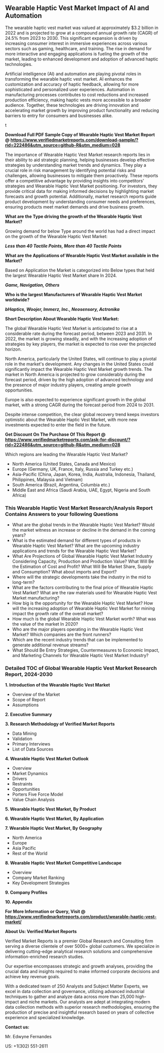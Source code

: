 <h2>Wearable Haptic Vest Market Impact of AI and Automation</h2><p>The wearable haptic vest market was valued at approximately $3.2 billion in 2022 and is projected to grow at a compound annual growth rate (CAGR) of 24.5% from 2023 to 2030. This significant expansion is driven by increasing consumer interest in immersive experiences across various sectors such as gaming, healthcare, and training. The rise in demand for more interactive and engaging applications is fueling the growth of the market, leading to enhanced development and adoption of advanced haptic technologies.</p><p>Artificial intelligence (AI) and automation are playing pivotal roles in transforming the wearable haptic vest market. AI enhances the customization and accuracy of haptic feedback, allowing for more sophisticated and personalized user experiences. Automation in manufacturing processes contributes to cost reductions and increased production efficiency, making haptic vests more accessible to a broader audience. Together, these technologies are driving innovation and accelerating market growth by improving product functionality and reducing barriers to entry for consumers and businesses alike.</p>t</p><p id="" class=""><strong>Download Full PDF Sample Copy of Wearable Haptic Vest Market Report @ <a href="https://www.verifiedmarketreports.com/download-sample/?rid=222486&utm_source=github-R&utm_medium=028" target="_blank">https://www.verifiedmarketreports.com/download-sample/?rid=222486&utm_source=github-R&utm_medium=028</a></strong></p><p>The importance of&nbsp;Wearable Haptic Vest Market research reports lies in their ability to aid strategic planning, helping businesses develop effective strategies by understanding market trends and dynamics. They play a crucial role in risk management by identifying potential risks and challenges, allowing businesses to mitigate them proactively. These reports offer a competitive advantage by providing insights into competitors' strategies and Wearable Haptic Vest Market positioning. For investors, they provide critical data for making informed decisions by highlighting market forecasts and growth potential. Additionally, market research reports guide product development by understanding consumer needs and preferences, ensuring products meet market demands and drive business growth.</p><p><strong>What are the&nbsp;Type driving the growth of the Wearable Haptic Vest Market?</strong></p><p id="" class="">Growing demand for below Type around the world has had a direct impact on the growth of the Wearable Haptic Vest Market:</p><em><strong>Less than 40 Tactile Points, More than 40 Tactile Points</strong></em></p><strong>What are the&nbsp;Applications&nbsp;of Wearable Haptic Vest Market available in the Market?</strong></p><p id="" class="">Based on Application the Market is categorized into Below types that held the largest Wearable Haptic Vest Market share In 2024.</p><em><strong>Game, Navigation, Others</strong></em></p><strong>Who is the largest Manufacturers of Wearable Haptic Vest Market worldwide?</strong></p><p><em><strong>bHaptics, Woojer, Immerz, Inc., Neosensory, Actronika</strong></em></p><p id="" class=""><strong>Short Description About Wearable Haptic Vest Market:</strong></p><p>The global Wearable Haptic Vest Market is anticipated to rise at a considerable rate during the forecast period, between 2023 and 2031. In 2022, the market is growing steadily, and with the increasing adoption of strategies by key players, the market is expected to rise over the projected horizon.</p><p>North America, particularly the United States, will continue to play a pivotal role in the market's development. Any changes in the United States could significantly impact the Wearable Haptic Vest Market growth trends. The market in North America is projected to grow considerably during the forecast period, driven by the high adoption of advanced technology and the presence of major industry players, creating ample growth opportunities.</p><p>Europe is also expected to experience significant growth in the global market, with a strong CAGR during the forecast period from 2024 to 2031.</p><p>Despite intense competition, the clear global recovery trend keeps investors optimistic about the Wearable Haptic Vest Market, with more new investments expected to enter the field in the future.</p><p id="" class=""><strong>Get Discount On The Purchase Of This Report @ <a href="https://www.verifiedmarketreports.com/ask-for-discount/?rid=222486&utm_source=github-R&utm_medium=028" target="_blank">https://www.verifiedmarketreports.com/ask-for-discount/?rid=222486&utm_source=github-R&utm_medium=028</a></strong></p>Which regions are leading the Wearable Haptic Vest Market?</p><ul><li>North America (United States, Canada and Mexico)</li><li>Europe (Germany, UK, France, Italy, Russia and Turkey etc.)</li><li>Asia-Pacific (China, Japan, Korea, India, Australia, Indonesia, Thailand, Philippines, Malaysia and Vietnam)</li><li>South America (Brazil, Argentina, Columbia etc.)</li><li>Middle East and Africa (Saudi Arabia, UAE, Egypt, Nigeria and South Africa)</li></ul><h3 id="" class="">This Wearable Haptic Vest Market Research/Analysis Report Contains Answers to your following Questions</h3><ul><li>What are the global trends in the Wearable Haptic Vest Market? Would the market witness an increase or decline in the demand in the coming years?</li><li>What is the estimated demand for different types of products in Wearable Haptic Vest Market? What are the upcoming industry applications and trends for the Wearable Haptic Vest Market?</li><li>What Are Projections of Global Wearable Haptic Vest Market Industry Considering Capacity, Production and Production Value? What Will Be the Estimation of Cost and Profit? What Will Be Market Share, Supply and Consumption? What about imports and Export?</li><li>Where will the strategic developments take the industry in the mid to long-term?</li><li>What are the factors contributing to the final price of Wearable Haptic Vest Market? What are the raw materials used for Wearable Haptic Vest Market manufacturing?</li><li>How big is the opportunity for the Wearable Haptic Vest Market? How will the increasing adoption of Wearable Haptic Vest Market for mining impact the growth rate of the overall market?</li><li>How much is the global Wearable Haptic Vest Market worth? What was the value of the market In 2020?</li><li>Who are the major players operating in the Wearable Haptic Vest Market? Which companies are the front runners?</li><li>Which are the recent industry trends that can be implemented to generate additional revenue streams?</li><li>What Should Be Entry Strategies, Countermeasures to Economic Impact, and Marketing Channels for Wearable Haptic Vest Market Industry?</li></ul><h3 id="" class="">Detailed TOC of Global Wearable Haptic Vest Market Research Report, 2024-2030</h3><p id="" class=""><strong>1. Introduction of the Wearable Haptic Vest Market</strong></p><ul><li>Overview of the Market</li><li>Scope of Report</li><li>Assumptions</li></ul><p id="" class=""><strong>2. Executive Summary</strong></p><p id="" class=""><strong>3. Research Methodology of Verified Market Reports</strong></p><ul><li>Data Mining</li><li>Validation</li><li>Primary Interviews</li><li>List of Data Sources</li></ul><p id="" class=""><strong>4. Wearable Haptic Vest Market Outlook</strong></p><ul><li>Overview</li><li>Market Dynamics</li><li>Drivers</li><li>Restraints</li><li>Opportunities</li><li>Porters Five Force Model</li><li>Value Chain Analysis</li></ul><p id="" class=""><strong>5. Wearable Haptic Vest Market, By Product</strong></p><p id="" class=""><strong>6. Wearable Haptic Vest Market, By Application</strong></p><p id="" class=""><strong>7. Wearable Haptic Vest Market, By Geography</strong></p><ul><li>North America</li><li>Europe</li><li>Asia Pacific</li><li>Rest of the World</li></ul><p id="" class=""><strong>8. Wearable Haptic Vest Market Competitive Landscape</strong></p><ul><li>Overview</li><li>Company Market Ranking</li><li>Key Development Strategies</li></ul><p id="" class=""><strong>9. Company Profiles</strong></p><p id="" class=""><strong>10. Appendix</strong></p><p id="" class=""><strong>For More Information or Query, Visit @ <a href="https://www.verifiedmarketreports.com/product/wearable-haptic-vest-market/" target="_blank">https://www.verifiedmarketreports.com/product/wearable-haptic-vest-market/</a></strong></p><p id="" class=""><strong>About Us: Verified Market Reports</strong></p><p id="" class="">Verified Market Reports is a premier Global Research and Consulting firm serving a diverse clientele of over 5000+ global customers. We specialize in delivering cutting-edge analytical research solutions and comprehensive information-enriched research studies.</p><p id="" class="">Our expertise encompasses strategic and growth analyses, providing the crucial data and insights required to make informed corporate decisions and achieve key revenue goals.</p><p id="" class="">With a dedicated team of 250 Analysts and Subject Matter Experts, we excel in data collection and governance, utilizing advanced industrial techniques to gather and analyze data across more than 25,000 high-impact and niche markets. Our analysts are adept at integrating modern data collection methods with superior research methodologies, ensuring the production of precise and insightful research based on years of collective experience and specialized knowledge.</p><p id="" class=""><strong>Contact us:</strong></p><p id="" class="">Mr. Edwyne Fernandes</p><p id="" class="">US: +1(302) 551-2611</p>